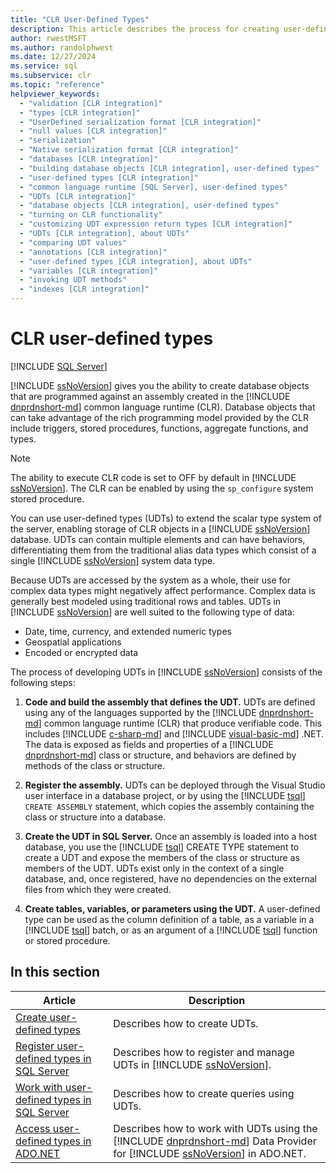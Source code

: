 ```yaml
---
title: "CLR User-Defined Types"
description: This article describes the process for creating user-defined types (UDTs) to store CLR objects in a SQL Server database.
author: rwestMSFT
ms.author: randolphwest
ms.date: 12/27/2024
ms.service: sql
ms.subservice: clr
ms.topic: "reference"
helpviewer_keywords:
  - "validation [CLR integration]"
  - "types [CLR integration]"
  - "UserDefined serialization format [CLR integration]"
  - "null values [CLR integration]"
  - "serialization"
  - "Native serialization format [CLR integration]"
  - "databases [CLR integration]"
  - "building database objects [CLR integration], user-defined types"
  - "user-defined types [CLR integration]"
  - "common language runtime [SQL Server], user-defined types"
  - "UDTs [CLR integration]"
  - "database objects [CLR integration], user-defined types"
  - "turning on CLR functionality"
  - "customizing UDT expression return types [CLR integration]"
  - "UDTs [CLR integration], about UDTs"
  - "comparing UDT values"
  - "annotations [CLR integration]"
  - "user-defined types [CLR integration], about UDTs"
  - "variables [CLR integration]"
  - "invoking UDT methods"
  - "indexes [CLR integration]"
---
```

# CLR user-defined types

[!INCLUDE [SQL Server](../../includes/applies-to-version/sqlserver.md)]

[!INCLUDE [ssNoVersion](../../includes/ssnoversion-md.md)] gives you the ability to create database objects that are programmed against an assembly created in the [!INCLUDE [dnprdnshort-md](../../includes/dnprdnshort-md.md)] common language runtime (CLR). Database objects that can take advantage of the rich programming model provided by the CLR include triggers, stored procedures, functions, aggregate functions, and types.

> [!NOTE]  
> The ability to execute CLR code is set to OFF by default in [!INCLUDE [ssNoVersion](../../includes/ssnoversion-md.md)]. The CLR can be enabled by using the `sp_configure` system stored procedure.

You can use user-defined types (UDTs) to extend the scalar type system of the server, enabling storage of CLR objects in a [!INCLUDE [ssNoVersion](../../includes/ssnoversion-md.md)] database. UDTs can contain multiple elements and can have behaviors, differentiating them from the traditional alias data types which consist of a single [!INCLUDE [ssNoVersion](../../includes/ssnoversion-md.md)] system data type.

Because UDTs are accessed by the system as a whole, their use for complex data types might negatively affect performance. Complex data is generally best modeled using traditional rows and tables. UDTs in [!INCLUDE [ssNoVersion](../../includes/ssnoversion-md.md)] are well suited to the following type of data:

- Date, time, currency, and extended numeric types
- Geospatial applications
- Encoded or encrypted data

The process of developing UDTs in [!INCLUDE [ssNoVersion](../../includes/ssnoversion-md.md)] consists of the following steps:

1. **Code and build the assembly that defines the UDT.** UDTs are defined using any of the languages supported by the [!INCLUDE [dnprdnshort-md](../../includes/dnprdnshort-md.md)] common language runtime (CLR) that produce verifiable code. This includes [!INCLUDE [c-sharp-md](../../includes/c-sharp-md.md)] and [!INCLUDE [visual-basic-md](../../includes/visual-basic-md.md)] .NET. The data is exposed as fields and properties of a [!INCLUDE [dnprdnshort-md](../../includes/dnprdnshort-md.md)] class or structure, and behaviors are defined by methods of the class or structure.

1. **Register the assembly.** UDTs can be deployed through the Visual Studio user interface in a database project, or by using the [!INCLUDE [tsql](../../includes/tsql-md.md)] `CREATE ASSEMBLY` statement, which copies the assembly containing the class or structure into a database.

1. **Create the UDT in SQL Server.** Once an assembly is loaded into a host database, you use the [!INCLUDE [tsql](../../includes/tsql-md.md)] CREATE TYPE statement to create a UDT and expose the members of the class or structure as members of the UDT. UDTs exist only in the context of a single database, and, once registered, have no dependencies on the external files from which they were created.

1. **Create tables, variables, or parameters using the UDT.** A user-defined type can be used as the column definition of a table, as a variable in a [!INCLUDE [tsql](../../includes/tsql-md.md)] batch, or as an argument of a [!INCLUDE [tsql](../../includes/tsql-md.md)] function or stored procedure.

## In this section

| Article | Description |
| --- | --- |
| [Create user-defined types](creating-user-defined-types.md) | Describes how to create UDTs. |
| [Register user-defined types in SQL Server](registering-user-defined-types-in-sql-server.md) | Describes how to register and manage UDTs in [!INCLUDE [ssNoVersion](../../includes/ssnoversion-md.md)]. |
| [Work with user-defined types in SQL Server](working-with-user-defined-types-in-sql-server.md) | Describes how to create queries using UDTs. |
| [Access user-defined types in ADO.NET](accessing-user-defined-types-in-ado-net.md) | Describes how to work with UDTs using the [!INCLUDE [dnprdnshort-md](../../includes/dnprdnshort-md.md)] Data Provider for [!INCLUDE [ssNoVersion](../../includes/ssnoversion-md.md)] in ADO.NET. |
